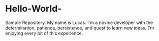 # Hello-World-
Sample Repository.
My name is Lucas. I'm a novice developer with the determination, patience, persistence, and quest to learn new ideas. 
I'm enjoying every bit of this experience. 
